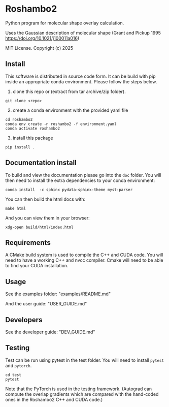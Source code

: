 # Roshambo2

Python program for molecular shape overlay calculation.

Uses the Gaussian description of molecular shape (Grant and Pickup 1995 https://doi.org/10.1021/j100011a016)


MIT License. Copyright (c) 2025  

## Install

This software is distributed in source code form. It can be build with pip inside an appropriate conda environment. Please follow the steps below.

1. clone this repo or (extract from tar archive/zip folder).
```
git clone <repo>
```

2. create a conda environment with the provided yaml file
```
cd roshambo2
conda env create -n roshambo2 -f environment.yaml
conda activate roshambo2
```

3. install this package
```
pip install .
```

## Documentation install

To build and view the documentation please go into the `doc` folder.
You will then need to install the extra dependencies to your conda environment:

```
conda install  -c sphinx pydata-sphinx-theme myst-parser
```

You can then build the html docs with:
```
make html
```
And you can view them in your browser:
```
xdg-open build/html/index.html 
```

## Requirements
A CMake build system is used to compile the C++ and CUDA code. You will need to have a working C++ and nvcc compiler. Cmake will need to be able to find your CUDA installation.

## Usage
See the examples folder: "examples/README.md" 

And the user guide: "USER_GUIDE.md"

## Developers

See the developer guide: "DEV_GUIDE.md"

## Testing
Test can be run using pytest in the test folder. You will need to install `pytest` and `pytorch`.
```
cd test
pytest
```
Note that the PyTorch is used in the testing framework. 
(Autograd can compute the overlap gradients which are compared with
the hand-coded ones in the Roshambo2 C++ and CUDA code.)


